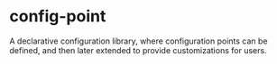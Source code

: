 # config-point
A declarative configuration library, where configuration points can be defined, and then later extended to provide customizations for users.
